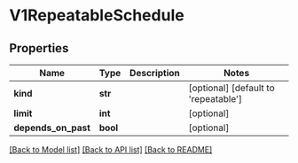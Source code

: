 # V1RepeatableSchedule

## Properties
Name | Type | Description | Notes
------------ | ------------- | ------------- | -------------
**kind** | **str** |  | [optional] [default to 'repeatable']
**limit** | **int** |  | [optional] 
**depends_on_past** | **bool** |  | [optional] 

[[Back to Model list]](../README.md#documentation-for-models) [[Back to API list]](../README.md#documentation-for-api-endpoints) [[Back to README]](../README.md)


